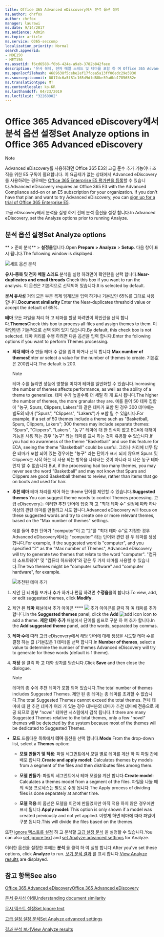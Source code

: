 ```yaml
---
title: Office 365 Advanced eDiscovery에서 분석 옵션 설정
ms.author: chrfox
author: chrfox
manager: laurawi
ms.date: 9/14/2017
ms.audience: Admin
ms.topic: article
ms.service: O365-seccomp
localization_priority: Normal
search.appverid:
- MOE150
- MET150
ms.assetid: f6cd6588-f6b6-424a-a9ab-3782b842faee
description: '유사 복제, 전자 메일 스레드 및 테마를 포함 하 여 Office 365 Advanced eDiscovery의 분석 프로세스에 대 한 옵션을 설정 하는 단계를 검토 합니다.  '
ms.openlocfilehash: 4689638f5cebe2ef17fcea5a13ff06edc29e5930
ms.sourcegitcommit: 0017dc6a5f81c165d9dfd88be39a6bb17856582e
ms.translationtype: MT
ms.contentlocale: ko-KR
ms.lasthandoff: 04/23/2019
ms.locfileid: "32260902"
---
```

# <a name="set-analyze-options-in-office-365-advanced-ediscovery"></a><span data-ttu-id="2cc25-103">Office 365 Advanced eDiscovery에서 분석 옵션 설정</span><span class="sxs-lookup"><span data-stu-id="2cc25-103">Set Analyze options in Office 365 Advanced eDiscovery</span></span>

> [!NOTE]
> <span data-ttu-id="2cc25-p101">Advanced eDiscovery를 사용하려면 Office 365 E3의 고급 준수 추가 기능이나 조직을 위한 E5 구독이 필요합니다. 이 요금제가 없는 상태에서 Advanced eDiscovery를 사용하려는 경우에는 [Office 365 Enterprise E5 평가판을 등록](https://go.microsoft.com/fwlink/p/?LinkID=698279)할 수 있습니다.</span><span class="sxs-lookup"><span data-stu-id="2cc25-p101">Advanced eDiscovery requires an Office 365 E3 with the Advanced Compliance add-on or an E5 subscription for your organization. If you don't have that plan and want to try Advanced eDiscovery, you can [sign up for a trial of Office 365 Enterprise E5](https://go.microsoft.com/fwlink/p/?LinkID=698279).</span></span> 
  
<span data-ttu-id="2cc25-106">고급 eDiscovery에서 분석을 실행 하기 전에 분석 옵션을 설정 합니다.</span><span class="sxs-lookup"><span data-stu-id="2cc25-106">In Advanced eDiscovery, set the Analyze options prior to running Analyze.</span></span>
  
## <a name="set-analyze-options"></a><span data-ttu-id="2cc25-107">분석 옵션 설정</span><span class="sxs-lookup"><span data-stu-id="2cc25-107">Set Analyze options</span></span>

<span data-ttu-id="2cc25-108">\*\* \> 준비 분석\*\* \> **설정을**엽니다.</span><span class="sxs-lookup"><span data-stu-id="2cc25-108">Open **Prepare \> Analyze** \> **Setup**.</span></span> <span data-ttu-id="2cc25-109">다음 창이 표시 됩니다.</span><span class="sxs-lookup"><span data-stu-id="2cc25-109">The following window is displayed.</span></span>
  
![세트 옵션 분석](media/c3ec7a92-8484-4812-b98c-aa3eb740e5b7.png)
  
 <span data-ttu-id="2cc25-111">**유사-중복 및 전자 메일 스레드** 분석을 실행 하려면이 확인란을 선택 합니다.</span><span class="sxs-lookup"><span data-stu-id="2cc25-111">**Near-duplicates and email threads** Check this box if you want to run the analysis.</span></span> <span data-ttu-id="2cc25-112">이 옵션은 기본적으로 선택되어 있습니다.</span><span class="sxs-lookup"><span data-stu-id="2cc25-112">It is selected by default.</span></span> 
  
 <span data-ttu-id="2cc25-113">**문서 유사성** 거의 모든 부분 복제 임계값을 입력 하거나 기본값인 65%를 그대로 사용 합니다.</span><span class="sxs-lookup"><span data-stu-id="2cc25-113">**Document similarity** Enter the Near-duplicates threshold value or accept the default of 65%.</span></span> 
  
 <span data-ttu-id="2cc25-114">**테마** 모든 파일을 처리 하 고 테마를 할당 하려면이 확인란을 선택 합니다.</span><span class="sxs-lookup"><span data-stu-id="2cc25-114">**Themes**Check this box to process all files and assign themes to them.</span></span> <span data-ttu-id="2cc25-115">이 확인란은 기본적으로 선택 되어 있지 않습니다.</span><span class="sxs-lookup"><span data-stu-id="2cc25-115">By default, this check box is not selected.</span></span> <span data-ttu-id="2cc25-116">테마 처리를 수행 하려면 다음 옵션을 입력 합니다.</span><span class="sxs-lookup"><span data-stu-id="2cc25-116">Enter the following options if you want to perform Themes processing.</span></span>
  
- <span data-ttu-id="2cc25-117">**최대 테마 수** 만들 테마 수 값을 입력 하거나 선택 합니다.</span><span class="sxs-lookup"><span data-stu-id="2cc25-117">**Max number of themes**Enter or select a value for the number of themes to create.</span></span> <span data-ttu-id="2cc25-118">기본값은 200입니다.</span><span class="sxs-lookup"><span data-stu-id="2cc25-118">The default is 200.</span></span> 
    
    > [!NOTE]
    > <span data-ttu-id="2cc25-119">테마 수를 늘리면 성능에 영향을 미치며 테마를 일반화할 수 있습니다.</span><span class="sxs-lookup"><span data-stu-id="2cc25-119">Increasing the number of themes affects performance, as well as the ability of a theme to generalize.</span></span> <span data-ttu-id="2cc25-120">테마 수가 높을수록 더 세밀 하 게 표시 됩니다.</span><span class="sxs-lookup"><span data-stu-id="2cc25-120">The higher the number of themes, the more granular they are.</span></span> <span data-ttu-id="2cc25-121">예를 들어 50 테마 집합에 "농구, Spurs, Clippers, Lakers"와 같은 테마가 포함 된 경우 300 테마에는 별도의 테마 ("Spurs", "Clippers", "Lakers")가 포함 될 수 있습니다.</span><span class="sxs-lookup"><span data-stu-id="2cc25-121">For example, if a set of 50 themes include a theme such as "Basketball, Spurs, Clippers, Lakers"; 300 themes may include separate themes: "Spurs", "Clippers", "Lakers".</span></span> <span data-ttu-id="2cc25-122">"농구" 테마에 대 한 인식이 없고 ECA에 대해이 기능을 사용 하는 경우 "농구" 라는 테마를 표시 하는 것이 유용할 수 있습니다.</span><span class="sxs-lookup"><span data-stu-id="2cc25-122">If you had no awareness of the theme "Basketball" and use this feature for ECA, seeing the theme "Basketball" could be useful.</span></span> <span data-ttu-id="2cc25-123">그러나 처리에 너무 많은 테마가 포함 되어 있는 경우에는 "농구" 라는 단어가 표시 되지 않으며 Spurs 및 Clippers는 시작 하는 데 사용 되는 항목을 나타내는 것이 아니라 더 나은 농구 테마 인지 알 수 없습니다.</span><span class="sxs-lookup"><span data-stu-id="2cc25-123">But, if the processing had too many themes, you may never see the word "Basketball" and may not know that Spurs and Clippers are good Basketball themes to review, rather than items that go on boots and used for hair.</span></span> 
  
- <span data-ttu-id="2cc25-124">**추천 테마** 테마 처리를 제어 하는 theme 단어를 제안할 수 있습니다.</span><span class="sxs-lookup"><span data-stu-id="2cc25-124">**Suggested themes** You can suggest theme words to control Themes processing.</span></span> <span data-ttu-id="2cc25-125">고급 eDiscovery는 이러한 추천 단어에 집중 하 고 "최대 테마 수" 설정에 따라 하나 이상의 관련 테마를 만들려고 시도 합니다.</span><span class="sxs-lookup"><span data-stu-id="2cc25-125">Advanced eDiscovery will focus on these suggested words and try to create one or more relevant themes, based on the "Max number of themes" settings.</span></span> 
    
    <span data-ttu-id="2cc25-126">예를 들어 추천 단어가 "computer"이 고 "2"를 "최대 테마 수"로 지정한 경우 Advanced eDiscovery에서는 "computer" 라는 단어와 관련 된 두 테마를 생성 합니다.</span><span class="sxs-lookup"><span data-stu-id="2cc25-126">For example, if the suggested word is "computer", and you specified "2" as the "Max number of Themes", Advanced eDiscovery will try to generate two themes that relate to the word "computer".</span></span> <span data-ttu-id="2cc25-127">"컴퓨터 소프트웨어" 및 "컴퓨터 하드웨어"와 같은 두 가지 테마를 사용할 수 있습니다.</span><span class="sxs-lookup"><span data-stu-id="2cc25-127">The two themes might be "computer software" and "computer hardware", for example.</span></span> 
    
    ![추천된 테마 추가](media/06e9ffd3-a76c-423b-b450-9e465eb9a02f.png)
  
1. <span data-ttu-id="2cc25-129">제안 된 테마를 보거나 추가 하거나 편집 하려면 **수정을**클릭 합니다.</span><span class="sxs-lookup"><span data-stu-id="2cc25-129">To view, add, or edit suggested themes, click **Modify**.</span></span>
    
2. <span data-ttu-id="2cc25-130">제안 된 **테마** 패널에서 추가 아이콘 \*\*\*\* ![](media/c2dd8b3a-5a22-412c-a7fa-143f5b2b5612.png) 추가 아이콘를 클릭 하 여 테마를 추가 합니다.</span><span class="sxs-lookup"><span data-stu-id="2cc25-130">In the **Suggested themes** panel, click the **Add** ![add icon](media/c2dd8b3a-5a22-412c-a7fa-143f5b2b5612.png) icon to add a theme.</span></span> <span data-ttu-id="2cc25-131">**제안 테마 추가** 패널에서 단어를 쉼표로 구분 하 여 추가 합니다.</span><span class="sxs-lookup"><span data-stu-id="2cc25-131">In the **Add suggested theme** panel, add the words, separated by commas.</span></span> 
    
3. <span data-ttu-id="2cc25-132">**테마 수**에 따라 고급 eDiscovery에서 해당 단어에 대해 생성을 시도할 테마 수를 결정 하는 값 (기본값은 1 테마)을 선택 합니다.</span><span class="sxs-lookup"><span data-stu-id="2cc25-132">In **Number of themes**, select a value to determine the number of themes Advanced eDiscovery will try to generate for these words (default is 1 theme).</span></span>
    
4. <span data-ttu-id="2cc25-133">**저장** 을 클릭 하 고 대화 상자를 닫습니다.</span><span class="sxs-lookup"><span data-stu-id="2cc25-133">Click **Save** and then close the dialogue.</span></span> 
    
    > [!NOTE]
    > <span data-ttu-id="2cc25-134">테마의 총 수에 추천 테마가 포함 되어 있습니다.</span><span class="sxs-lookup"><span data-stu-id="2cc25-134">The total number of themes includes Suggested Themes.</span></span> <span data-ttu-id="2cc25-135">제안 된 총 테마는 총 테마를 초과할 수 없습니다.</span><span class="sxs-lookup"><span data-stu-id="2cc25-135">The total Suggested Themes cannot exceed the total themes.</span></span> <span data-ttu-id="2cc25-136">전체 테마에 대 한 추천 테마가 여러 개 있는 경우 대부분의 테마가 추천 테마에 전용으로 제공 되므로 일부 "novel" 테마만 시스템에서 검색 됩니다.</span><span class="sxs-lookup"><span data-stu-id="2cc25-136">If there are many Suggested Themes relative to the total themes, only a few "novel" themes will be detected by the system because most of the themes will be dedicated to Suggested Themes.</span></span> 
  
- <span data-ttu-id="2cc25-137">**모드** 드롭다운 목록에서 **테마** 옵션을 선택 합니다.</span><span class="sxs-lookup"><span data-stu-id="2cc25-137">**Mode** From the drop-down list, select a **Themes** option:</span></span> 
    
  - <span data-ttu-id="2cc25-138">**모델 만들기 및 적용**: 파일 세그먼트에서 모델 별로 테마를 계산 하 여 파일 간에 배포 합니다.</span><span class="sxs-lookup"><span data-stu-id="2cc25-138">**Create and apply model**: Calculates themes by models from a segment of the files and then distributes files among them.</span></span>
    
  - <span data-ttu-id="2cc25-139">**모델 만들기**: 파일의 세그먼트에서 테마 모델을 계산 합니다.</span><span class="sxs-lookup"><span data-stu-id="2cc25-139">**Create model**: Calculates a themes model from a segment of the files.</span></span> <span data-ttu-id="2cc25-140">파일을 나눌 때의 적용 프로세스는 별도로 수행 됩니다.</span><span class="sxs-lookup"><span data-stu-id="2cc25-140">The Apply process of dividing files is done separately at another time.</span></span>
    
  - <span data-ttu-id="2cc25-141">**모델 적용**:이 옵션은 모델을 이전에 만들었지만 아직 적용 하지 않은 경우에만 표시 됩니다.</span><span class="sxs-lookup"><span data-stu-id="2cc25-141">**Apply model**: This option is only shown if a model was created previously and not yet applied.</span></span> <span data-ttu-id="2cc25-142">이렇게 하면 테마에 따라 파일이 구분 됩니다.</span><span class="sxs-lookup"><span data-stu-id="2cc25-142">This will divide the files based on the themes.</span></span>
    
<span data-ttu-id="2cc25-143">또한 [ignore 텍스트를 설정](set-ignore-text-in-advanced-ediscovery.md) 하 고 분석할 [고급 설정 분석](set-analyze-advanced-settings-in-advanced-ediscovery.md) 을 설정할 수 있습니다.</span><span class="sxs-lookup"><span data-stu-id="2cc25-143">You can also [set ignore text](set-ignore-text-in-advanced-ediscovery.md) and [set Analyze advanced settings](set-analyze-advanced-settings-in-advanced-ediscovery.md) for Analyze.</span></span> 
  
<span data-ttu-id="2cc25-144">이러한 옵션을 설정한 후에는 **분석** 을 클릭 하 여 실행 합니다.</span><span class="sxs-lookup"><span data-stu-id="2cc25-144">After you've set these options, click **Analyze** to run.</span></span> <span data-ttu-id="2cc25-145">[보기 분석 결과](view-analyze-results-in-advanced-ediscovery.md) 를 표시 합니다.</span><span class="sxs-lookup"><span data-stu-id="2cc25-145">[View Analyze results](view-analyze-results-in-advanced-ediscovery.md) are displayed.</span></span> 
  
## <a name="see-also"></a><span data-ttu-id="2cc25-146">참고 항목</span><span class="sxs-lookup"><span data-stu-id="2cc25-146">See also</span></span>

[<span data-ttu-id="2cc25-147">Office 365 Advanced eDiscovery</span><span class="sxs-lookup"><span data-stu-id="2cc25-147">Office 365 Advanced eDiscovery</span></span>](office-365-advanced-ediscovery.md)
  
[<span data-ttu-id="2cc25-148">문서 유사성 이해</span><span class="sxs-lookup"><span data-stu-id="2cc25-148">Understanding document similarity</span></span>](understand-document-similarity-in-advanced-ediscovery.md)
  
[<span data-ttu-id="2cc25-149">무시 텍스트 설정</span><span class="sxs-lookup"><span data-stu-id="2cc25-149">Set Ignore text </span></span>](set-ignore-text-in-advanced-ediscovery.md)
  
[<span data-ttu-id="2cc25-150">고급 설정 설정 분석</span><span class="sxs-lookup"><span data-stu-id="2cc25-150">Set Analyze advanced settings</span></span>](set-analyze-advanced-settings-in-advanced-ediscovery.md)
  
[<span data-ttu-id="2cc25-151">결과 분석 보기</span><span class="sxs-lookup"><span data-stu-id="2cc25-151">View Analyze results</span></span>](view-analyze-results-in-advanced-ediscovery.md)

